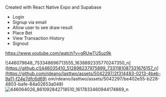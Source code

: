 Created with React Native Expo and Supabase
- Login
- Signup via email
- Allow user to see draw result
- Place Bet
- View Transaction History
- Signout

https://www.youtube.com/watch?v=gRUwTU5uz9k

![446079648_753348696713555_1638892335770247350_n](https://github.c![446035410_512898237975899_7331181087331676157_n](https://github.com/rdeano/lasttwo/assets/5042297/2f314483-0213-4beb-9a11-f24e7dfc6d69)
om/rdeano/lasttwo/assets/5042297/be402e55-b228-4803-bafe-84a02653a048)
![446064026_861092842718510_1617833460944174869_n](https://github.com/rdeano/lasttwo/assets/5042297/498cf596-c748-43ff-9c5c-1815875ea5ba)

